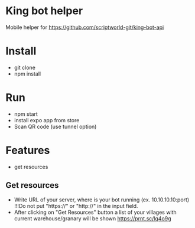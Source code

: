 # King bot helper
Mobile helper for https://github.com/scriptworld-git/king-bot-api

# Install
  - git clone
  - npm install

# Run
  - npm start
  - install expo app from store
  - Scan QR code (use tunnel option)

# Features
  - get resources
  
## Get resources
  - Write URL of your server, where is your bot running (ex. 10.10.10.10:port) !!!Do not put "https://" or "http://" in the input field.
  - After clicking on "Get Resources" button a list of your villages with current warehouse/granary will be shown
  https://prnt.sc/lq4o9g